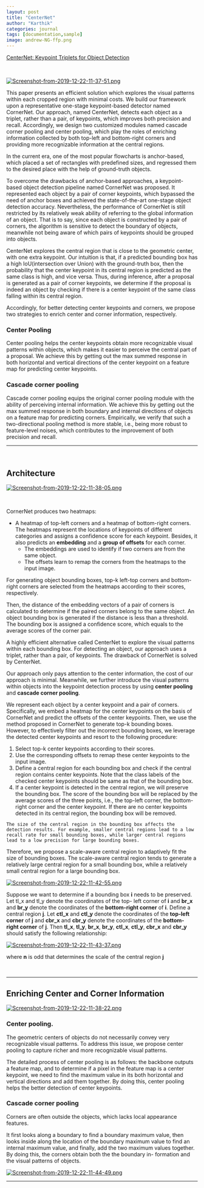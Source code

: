 ```yaml
---
layout: post
title: "CenterNet"
author: "Karthik"
categories: journal
tags: [documentation,sample]
image: andrew-NG-ffp.png
---
```





[CenterNet: Keypoint Triplets for Object Detection](https://arxiv.org/abs/1904.08189)

<br>



[![Screenshot-from-2019-12-22-11-37-51.png](https://i.postimg.cc/rFQ5XHvQ/Screenshot-from-2019-12-22-11-37-51.png)](https://postimg.cc/gnLx3gcZ) 

This paper presents an efficient solution which explores the visual patterns within each cropped region with minimal costs. We build our framework upon a representative one-stage keypoint-based detector named CornerNet. Our approach, named CenterNet, detects each object as a triplet, rather than a pair, of keypoints, which improves both precision and recall. Accordingly, we design two customized modules named cascade corner pooling and center pooling, which play the roles of enriching information collected by both top-left and bottom-right corners and providing more recognizable information at the central regions.

In the current era, one of the most popular flowcharts is anchor-based, which placed a set of rectangles with predefined sizes, and regressed them to the desired place with the help of ground-truth objects.

To overcome the drawbacks of anchor-based approaches, a keypoint-based object detection pipeline named CornerNet was proposed. It represented each object by a pair of corner keypoints, which bypassed the need of anchor boxes and achieved the state-of-the-art one-stage object detection accuracy. Nevertheless, the performance of CornerNet is still restricted by its relatively weak ability of referring to the global information of an object. That is to say, since each object is constructed by a pair of corners, the algorithm is sensitive to detect the boundary of objects, meanwhile not being aware of which pairs of keypoints should be grouped into objects.

CenterNet explores the central region that is close to the geometric center, with one extra keypoint. Our intuition is that, if a predicted bounding box has a high IoU(intersection over Union) with the ground-truth box, then the probability that the center keypoint in its central region is predicted as the same class is high, and vice versa. Thus, during inference, after a proposal is generated as a pair of corner keypoints, we determine if the proposal is indeed an object by checking if there is a center keypoint of the same class falling within its central region. 

Accordingly, for better detecting center keypoints and corners, we propose two strategies to enrich center and corner information, respectively.

### Center Pooling

Center pooling helps the center keypoints obtain more recognizable visual patterns within objects, which makes it easier to perceive the central part of a proposal. We achieve this by getting out the max summed response in both horizontal and vertical directions of the center keypoint on a feature map for predicting center keypoints. 

### Cascade corner pooling

Cascade corner pooling equips the original corner pooling module with the ability of perceiving internal information. We achieve this by getting out the max summed response in both boundary and internal directions of objects on a feature map for predicting corners. Empirically, we verify that such a two-directional pooling method is more stable, i.e., being more robust to feature-level noises, which contributes to the improvement of both precision and recall.

---

<br>

## Architecture



[![Screenshot-from-2019-12-22-11-38-05.png](https://i.postimg.cc/d1xgxnJ1/Screenshot-from-2019-12-22-11-38-05.png)](https://postimg.cc/N9RNy69q)

<br>

CornerNet produces two heatmaps: 

- A heatmap of top-left corners and a heatmap of bottom-right corners. The heatmaps represent the locations of keypoints of different categories and assigns a confidence score for each keypoint. Besides, it also predicts an **embedding** and a **group of offsets** for each corner. 
  - The embeddings are used to identify if two corners are from the same object. 
  - The offsets learn to remap the corners from the heatmaps to the input image. 

For generating object bounding boxes, top-k left-top corners and bottom-right corners are selected from the heatmaps according to their scores, respectively. 

Then, the distance of the embedding vectors of a pair of corners is calculated to determine if the paired corners belong to the same object. An object bounding box is generated if the distance is less than a threshold. The bounding box is assigned a confidence score, which equals to the average scores of the corner pair. 

A highly efficient alternative called CenterNet to explore the visual patterns within each bounding box. For detecting an object, our approach uses a triplet, rather than a pair, of keypoints. The drawback of CornerNet is solved by CenterNet.

Our approach only pays attention to the center information, the cost of our approach is minimal. Meanwhile, we further introduce the visual patterns within objects into the keypoint detection process by using **center pooling** and **cascade corner pooling**. 

We represent each object by a center keypoint and a pair of corners. Specifically, we embed a heatmap for the center keypoints on the basis of CornerNet and predict the offsets of the center keypoints. Then, we use the method proposed in CornerNet to generate top-k bounding boxes. However, to effectively filter out the incorrect bounding boxes, we leverage the detected center keypoints and resort to the following procedure: 

1.  Select top-k center keypoints according to their scores.
2. Use the corresponding offsets to remap these center keypoints to the input image. 
3. Define a central region for each bounding box and check if the central region contains center keypoints. Note that the class labels of the checked center keypoints should be same as that of the bounding box. 
4. If a center keypoint is detected in the central region, we will preserve the bounding box. The score of the bounding box will be replaced by the average scores of the three points, i.e., the top-left corner, the bottom-right corner and the center keypoint. If there are no center keypoints detected in its central region, the bounding box will be removed. 

`The size of the central region in the bounding box affects the detection results. For example, smaller central regions lead to a low recall rate for small bounding boxes, while larger central regions lead to a low precision for large bounding boxes.` 

Therefore, we propose a scale-aware central region to adaptively fit the size of bounding boxes. The scale-aware central region tends to generate a relatively large central region for a small bounding box, while a relatively small central region for a large bounding box. 

[![Screenshot-from-2019-12-22-11-42-55.png](https://i.postimg.cc/13Kmjx23/Screenshot-from-2019-12-22-11-42-55.png)](https://postimg.cc/NK5vKnQ3)

Suppose we want to determine if a bounding box **i** needs to be preserved. Let tl_x and tl_y denote the coordinates of the top- left corner of **i** and **br_x** and **br_y** denote the coordinates of the **bottom-right corner** of **i**. Define a central region **j**. Let **ctl_x** and **ctl_y** denote the coordinates of the **top-left corner** of **j** and **cbr_x** and **cbr_y** denote the coordinates of the **bottom- right corner** of **j**. Then **tl_x**, **tl_y**, **br_x**, **br_y**, **ctl_x**, **ctl_y**, **cbr_x** and **cbr_y** should satisfy the following relationship: 

[![Screenshot-from-2019-12-22-11-43-37.png](https://i.postimg.cc/zBZxbMDT/Screenshot-from-2019-12-22-11-43-37.png)](https://postimg.cc/yJjm2LZN)

where **n** is odd that determines the scale of the central region **j**

<br>

---

## Enriching Center and Corner Information

[![Screenshot-from-2019-12-22-11-38-22.png](https://i.postimg.cc/rp8mVyx4/Screenshot-from-2019-12-22-11-38-22.png)](https://postimg.cc/G45rzCM3)

### Center pooling. 

The geometric centers of objects do not necessarily convey very recognizable visual patterns. To address this issue, we propose center pooling to capture richer and more recognizable visual patterns.

The detailed process of center pooling is as follows: the backbone outputs a feature map, and to determine if a pixel in the feature map is a center keypoint, we need to find the maximum value in its both horizontal and vertical directions and add them together. By doing this, center pooling helps the better detection of center keypoints.

### Cascade corner pooling

Corners are often outside the objects, which lacks local appearance features.

It first looks along a boundary to find a boundary maximum value, then looks inside along the location of the boundary maximum value to find an internal maximum value, and finally, add the two maximum values together. By doing this, the corners obtain both the the boundary in- formation and the visual patterns of objects. 

[![Screenshot-from-2019-12-22-11-44-49.png](https://i.postimg.cc/VN6J9Lv8/Screenshot-from-2019-12-22-11-44-49.png)](https://postimg.cc/WdBpTV0W)

 

---

